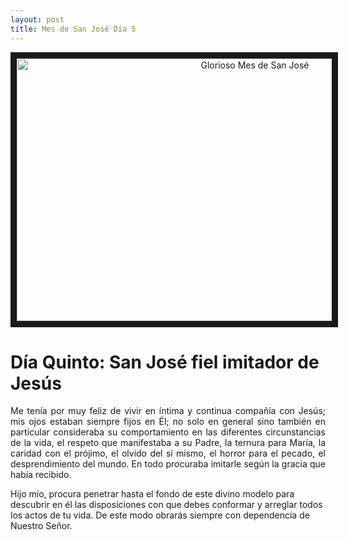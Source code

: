 ```yaml
---
layout: post
title: Mes de San José Día 5
---
```



<p align="center"> 
  <a href="http://www.youtube.com/watch?feature=player_embedded&v=uFPhu5wwRig" target="_blank"><img src="http://img.youtube.com/vi/uFPhu5wwRig/0.jpg" 
alt="Glorioso Mes de San José" width="746" height="420" border="10" /></a>
</p>

# **Día Quinto: San José fiel imitador de Jesús**

<p style="text-align: justify;">Me tenía por muy feliz de vivir en íntima y continua compañía con Jesús; mis ojos estaban siempre fijos en Él; no solo en general sino también en particular consideraba su comportamiento en las diferentes circunstancias de la vida, el respeto que manifestaba a su Padre, la ternura para María, la caridad con el prójimo, el olvido del sí mismo, el horror para el pecado, el desprendimiento del mundo. En todo procuraba imitarle según la gracia que había recibido.

Hijo mío, procura penetrar hasta el fondo de este divino modelo para descubrir en él las disposiciones con que debes conformar y arreglar todos los actos de tu vida. De este modo obrarás siempre con dependencia de Nuestro Señor.</p>
